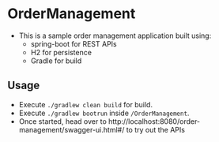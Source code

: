 # OrderManagement
- This is a sample order management application built using:
  - spring-boot for REST APIs
  - H2 for persistence
  - Gradle for build
## Usage
- Execute `./gradlew clean build` for build.
- Execute `./gradlew bootrun` inside `/OrderManagement`.
- Once started, head over to http://localhost:8080/order-management/swagger-ui.html#/ to try out the APIs
